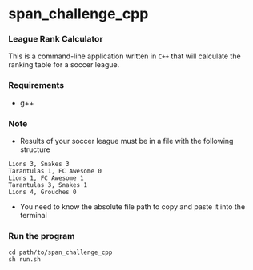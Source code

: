 # span_challenge_cpp #

### League Rank Calculator

This is a command-line application written in `C++` that will calculate the ranking table for a
soccer league.

### Requirements

- g++

### Note
- Results of your soccer league must be in a file with the following structure

```
Lions 3, Snakes 3
Tarantulas 1, FC Awesome 0
Lions 1, FC Awesome 1
Tarantulas 3, Snakes 1
Lions 4, Grouches 0
```

- You need to know the absolute file path to copy and paste it into the terminal

### Run the program

```
cd path/to/span_challenge_cpp
sh run.sh
```